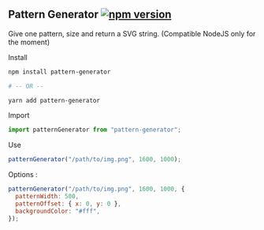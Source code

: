 ## Pattern Generator [![npm version](https://img.shields.io/npm/v/pattern-generator)](https://npmjs.org/package/pattern-generator)

Give one pattern, size and return a SVG string.
(Compatible NodeJS only for the moment)

Install

```bash
npm install pattern-generator

# -- OR --

yarn add pattern-generator
```

Import

```javascript
import patternGenerator from "pattern-generator";
```

Use

```javascript
patternGenerator("/path/to/img.png", 1600, 1000);
```

Options :

```javascript
patternGenerator("/path/to/img.png", 1600, 1000, {
  patternWidth: 500,
  patternOffset: { x: 0, y: 0 },
  backgroundColor: "#fff",
});
```

